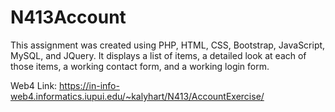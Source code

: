 # N413Account

This assignment was created using PHP, HTML, CSS, Bootstrap, JavaScript, MySQL, and JQuery. It displays a list of items, a detailed look at each of those items, a working contact form, and a working login form. 

Web4 Link: https://in-info-web4.informatics.iupui.edu/~kalyhart/N413/AccountExercise/
